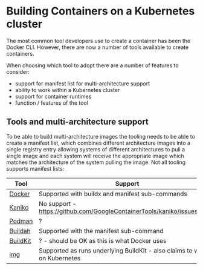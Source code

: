 # Building Containers on a Kubernetes cluster

The most common tool developers use to create a container has been the Docker CLI.  However, there are now a number of tools available to create containers.

When choosing which tool to adopt there are a number of features to consider:

- support for manifest list for multi-architecture support
- ability to work within a Kubernetes cluster
- support for container runtimes
- function / features of the tool

## Tools and multi-architecture support

To be able to build multi-architecture images the tooling needs to be able to create a manifest list, which combines different architecture images into a single registry entry allowing systems of different architectures to pull a single image and each system will receive the appropriate image which matches the architecture of the system pulling the image.  Not all tooling supports manifest lists:

|Tool|Support|
|----|-------|
| [Docker](https://www.docker.com/) | Supported with buildx and manifest sub-commands|
| [Kaniko](https://github.com/GoogleCloudPlatform/kaniko) | No support - https://github.com/GoogleContainerTools/kaniko/issues/1102|
| [Podman](https://github.com/containers/libpod) | ? |
| [Buildah](https://github.com/containers/buildah) | Supported with the manifest sub-command |
| [BuildKit](https://github.com/moby/buildkit) | ? - should be OK as this is what Docker uses |
| [img](https://github.com/genuinetools/img) | Supported as runs underlying BuildKit - also claims to work on Kubernetes |

